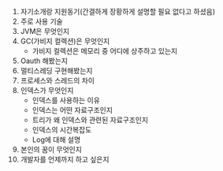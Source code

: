 1. 자기소개랑 지원동기(간결하게 장황하게 설명할 필요 없다고 하셨음)
2. 주로 사용 기술
3. JVM은 무엇인지
4. GC(가비지 컬렉션)은 무엇인지
    - 가비지 컬렉션은 메모리 중 어디에 상주하고 있는지
5. Oauth 해봤는지
6. 멀티스레딩 구현해봤는지
7. 프로세스와 스레드의 차이
8. 인덱스가 무엇인지
    - 인덱스를 사용하는 이유
    - 인덱스는 어떤 자료구조인지
    - 트리가 왜 인덱스와 관련된 자료구조인지
    - 인덱스의 시간복잡도
    - Log에 대해 설명
9. 본인의 꿈이 무엇인지
10. 개발자를 언제까지 하고 싶은지

